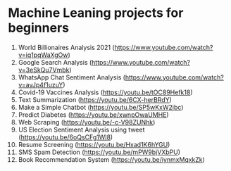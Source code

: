 # Machine Leaning projects for beginners
1. World Billionaires Analysis 2021 (https://www.youtube.com/watch?v=iq1pqWaXgOw)
2. Google Search Analysis (https://www.youtube.com/watch?v=3eSkQu7Vmbk)
3. WhatsApp Chat Sentiment Analysis (https://www.youtube.com/watch?v=avJp4f1uzuY)
4. Covid-19 Vaccines Analysis (https://youtu.be/tOC89Hefk18)
5. Text Summarization (https://youtu.be/6CX-herBRdY)
6. Make a Simple Chatbot (https://youtu.be/SP5wKxW2ibc)
7. Predict Diabetes (https://youtu.be/xwnpOwaUMHE)
8. Web Scraping (https://youtu.be/-c-V98ZUNhk)
9. US Election Sentiment Analysis using tweet (https://youtu.be/6oQsCFg1Wl8)
10. Resume Screening (https://youtu.be/Hxad1K6hYGU)
11. SMS Spam Detection (https://youtu.be/mPW9bjVXbPU)
12. Book Recommendation System (https://youtu.be/iynmxMqxkZk)
